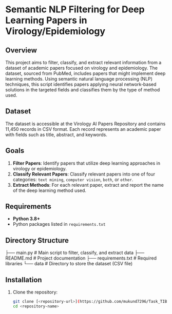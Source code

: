 # Semantic NLP Filtering for Deep Learning Papers in Virology/Epidemiology

## Overview
This project aims to filter, classify, and extract relevant information from a dataset of academic papers focused on virology and epidemiology. The dataset, sourced from PubMed, includes papers that might implement deep learning methods. Using semantic natural language processing (NLP) techniques, this script identifies papers applying neural network-based solutions in the targeted fields and classifies them by the type of method used.

## Dataset
The dataset is accessible at the Virology AI Papers Repository and contains 11,450 records in CSV format. Each record represents an academic paper with fields such as title, abstract, and keywords.

## Goals
1. **Filter Papers**: Identify papers that utilize deep learning approaches in virology or epidemiology.
2. **Classify Relevant Papers**: Classify relevant papers into one of four categories: `text mining`, `computer vision`, `both`, or `other`.
3. **Extract Methods**: For each relevant paper, extract and report the name of the deep learning method used.

## Requirements
- **Python 3.8+**
- Python packages listed in `requirements.txt`

## Directory Structure
├── main.py                # Main script to filter, classify, and extract data
├── README.md              # Project documentation
├── requirements.txt       # Required libraries
└── data                   # Directory to store the dataset (CSV file)


## Installation

1. Clone the repository:
   ```bash
   git clone [<repository-url>](https://github.com/mukund7296/Task_TIB.git
   cd <repository-name>
